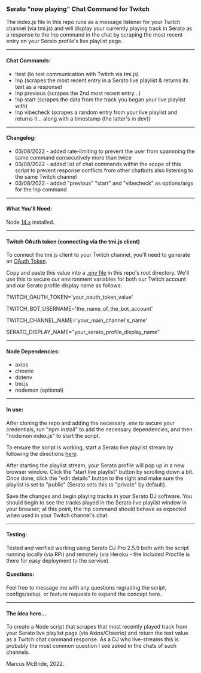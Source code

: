 ### Serato "now playing" Chat Command for Twitch

The index.js file in this repo runs as a message listener for your Twitch channel (via tmi.js) and will display your currently playing track in Serato as a response to the !np command in the chat by scraping the most recent entry on your Serato profile's live playlist page.

<hr>

#### Chat Commands:

* !test (to test communication with Twitch via tmi.js)
* !np (scrapes the most recent entry in a Serato live playlist & returns its text as a response)
* !np previous (scrapes the 2nd most recent entry...)
* !np start (scrapes the data from the track you began your live playlist with)
* !np vibecheck (scrapes a random entry from your live playlist and returns it... along with a timestamp (the latter's in dev))

<hr>

#### Changelog:

* 03/08/2022 - added rate-limiting to prevent the user from spamming the same command consecutively more than twice
* 03/08/2022 - added list of chat commands within the scope of this script to prevent response conflicts from other chatbots also listening to the same Twitch channel
* 03/08/2022 - added "previous" "start" and "vibecheck" as options/args for the !np command

<hr>

#### What You'll Need:

Node <a href='https://nodejs.org/en/'>14.x</a> installed.

<hr>

#### Twitch OAuth token (connecting via the tmi.js client)

To connect the tmi.js client to your Twitch channel, you'll need to generate an <a href="https://twitchapps.com/tmi/">OAuth Token</a>.  

Copy and paste this value into a <a href='https://www.npmjs.com/package/dotenv'>.env file</a> in this repo's root directory.  We'll use this to secure our environment variables for both our Twitch account and our Serato profile display name as follows:

TWITCH_OAUTH_TOKEN='your_oauth_token_value'

TWITCH_BOT_USERNAME='the_name_of_the_bot_account'

TWITCH_CHANNEL_NAME='your_main_channel's_name'

SERATO_DISPLAY_NAME="your_serato_profile_display_name"

<hr>

#### Node Dependencies:

* axios
* cheerio
* dotenv
* tmi.js
* nodemon (optional)

<hr>

#### In use:

After cloning the repo and adding the necessary .env to secure your credentials, run "npm install" to add the necessary dependencies, and then "nodemon index.js" to start the script.

To ensure the script is working, start a Serato live playlist stream by following the directions <a href="https://support.serato.com/hc/en-us/articles/228019568-Live-Playlists">here</a>.  

After starting the playlist stream, your Serato profile will pop up in a new browser window.  Click the "start live playlist" button by scrolling down a bit.  Once done, click the "edit details" button to the right and make sure the playlist is set to "public" (Serato sets this to "private" by default).  

Save the changes and begin playing tracks in your Serato DJ software.  You should begin to see the tracks played in the Serato live playlist window in your browser; at this point, the !np command should behave as expected when used in your Twitch channel's chat.

<hr>

#### Testing:

Tested and verified working using Serato DJ Pro 2.5.9 both with the script running locally (via RPi) and remotely (via Heroku - the included Procfile is there for easy deployment to the service).

#### Questions:

Feel free to message me with any questions regrading the script, configs/setup, or feature requests to expand the concept here.

<hr>

#### The idea here...

To create a Node script that scrapes that most recently played track from your Serato live playlist page (via Axios/Cheerio) and return the text value as a Twitch chat command response.  As a DJ who live-streams this is probably the most common question I see asked in the chats of such channels.  

Marcus McBride, 2022.
